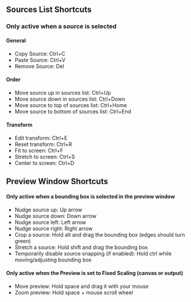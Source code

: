 ## Sources List Shortcuts
### Only active when a source is selected
#### General
* Copy Source: Ctrl+C
* Paste Source: Ctrl+V
* Remove Source: Del

#### Order
* Move source up in sources list: Ctrl+Up
* Move source down in sources list: Ctrl+Down
* Move source to top of sources list: Ctrl+Home
* Move source to bottom of sources list: Ctrl+End

#### Transform
* Edit transform: Ctrl+E
* Reset transform: Ctrl+R
* Fit to screen: Ctrl+F
* Stretch to screen: Ctrl+S
* Center to screen: Ctrl+D

## Preview Window Shortcuts
#### Only active when a bounding box is selected in the preview window
* Nudge source up: Up arrow
* Nudge source down: Down arrow
* Nudge source left: Left arrow
* Nudge source right: Right arrow
* Crop a source: Hold alt and drag the bounding box (edges should turn green)
* Stretch a source: Hold shift and drag the bounding box
* Temporarily disable source snapping (if enabled): Hold ctrl while moving/adjusting bounding box

#### Only active when the Preview is set to Fixed Scaling (canvas or output)
* Move preview: Hold space and drag it with your mouse
* Zoom preview: Hold space + mouse scroll wheel